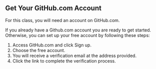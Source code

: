 ## Get Your GitHub.com Account

For this class, you will need an account on GitHub.com.

If you already have a Github.com account you are ready to get started. Otherwise, you can set up your free account by following these steps:

1. Access GitHub.com and click Sign up.
2. Choose the free account.
3. You will receive a verification email at the address provided.
4. Click the link to complete the verification process.
